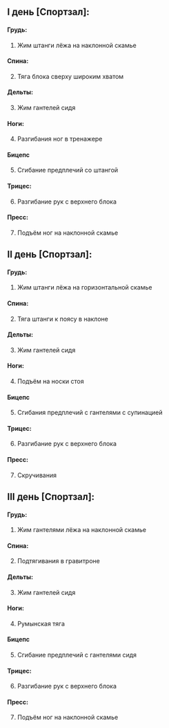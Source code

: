 ## I день [Спортзал]:
#### Грудь:
1. Жим штанги лёжа на наклонной скамье
#### Спина:
2. Тяга блока сверху широким хватом
#### Дельты:
3. Жим гантелей сидя
#### Ноги:
4. Разгибания ног в тренажере
#### Бицепс
5. Сгибание предплечий со штангой
#### Трицес:
6. Разгибание рук с верхнего блока
#### Пресс:
7. Подъём ног на наклонной скамье

## II день [Спортзал]:
#### Грудь:
1. Жим штанги лёжа на горизонтальной скамье
#### Спина:
2. Тяга штанги к поясу в наклоне
#### Дельты:
3. Жим гантелей сидя
#### Ноги:
4. Подъём на носки стоя
#### Бицепс
5. Сгибания предплечий с гантелями с супинацией
#### Трицес:
6. Разгибание рук с верхнего блока
#### Пресс:
7. Скручивания

## III день [Спортзал]:
#### Грудь:
1. Жим гантелями лёжа на наклонной скамье
#### Спина:
2. Подтягивания в гравитроне
#### Дельты:
3. Жим гантелей сидя
#### Ноги:
4. Румынская тяга
#### Бицепс
5. Сгибание предплечий с гантелями сидя
#### Трицес:
6. Разгибание рук с верхнего блока
#### Пресс:
7. Подъём ног на наклонной скамье